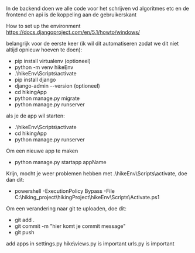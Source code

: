 In de backend doen we alle code voor het schrijven vd algoritmes etc en de frontend en api is de koppeling aan de gebruikerskant

How to set up the environment
https://docs.djangoproject.com/en/5.1/howto/windows/

belangrijk voor de eerste keer (ik wil dit automatiseren zodat we dit niet altijd opnieuw hoeven te doen):

- pip install virtualenv (optioneel)
- python -m venv hikeEnv
- .\hikeEnv\Scripts\activate
- pip install django
- django-admin --version (optioneel)
- cd hikingApp
- python manage.py migrate
- python manage.py runserver

als je de app wil starten:

- .\hikeEnv\Scripts\activate
- cd hikingApp
- python manage.py runserver

Om een nieuwe app te maken

- python manage.py startapp appName

Krijn, mocht je weer problemen hebben met .\hikeEnv\Scripts\activate, doe dan dit:

- powershell -ExecutionPolicy Bypass -File C:\hiking_project\hikingProject\hikeEnv\Scripts\Activate.ps1

Om een verandering naar git te uploaden, doe dit:

- git add .
- git commit -m "hier komt je commit message"
- git push

add apps in settings.py
hike\views.py is important
urls.py is important
